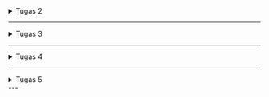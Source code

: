 <details>
<summary>Tugas 2</summary>

## Link Aplikasi
(https://muhammad-yufan-footballshop.pbp.cs.ui.ac.id)

## 1. Jelaskan bagaimana cara kamu mengimplementasikan checklist di atas secara step-by-step
1. **Membuat Proyek Django Baru**
    -membuat direktori tempat file project django disimpan dan buka command promp
    -membuat dan menyalakan virtual environment yang berguna untuk package dan dependency agar tidak bertabrakan dengan versi lain
    -menginstal dependencies yang digunakan
    -membuat proyek dengan command `django-admin startproject <nama_project> .`
    -konfigurasi environment dan proyek
    -menambahkan host yang dapat mengakses server
2. **Membuat Aplikasi `main`**
    membuat aplikasi baru dengan menggunakan command `python manage.py startapp <nama_aplikasi>`
3. **Routing Proyek**
    menambahkan aplikasi kedalam 'INSTALLED_APPS' didalam settings.py direktori project untuk medaftarkan aplikasi
4. **Membuat Model `Product`**
    -membuka models.py dalam direktori aplikasi main untuk mendefinisikan mode dalam hal ini membuat class product beserta dengan atribut dan functionnya
    -migrasikan model ke database lokal
5. **Membuat View `show_main`**
    membuat fungsi didalam views.py yeng berisi nama aplikasi, nama, npm, dan kelas 
6. **Membuat Template HTML (`main.html`)**
    -membuat direktori templates didalam direktori main dan membuat file html didalam templates tersebut
    -mengisi file html dengan apa yang ingin ditampilkan
7. **Routing fungsi `show_main` ke `main.html` melalui `urls.py`**
    -membuat berkas urls.py didalam direktori main
    -membuat routing url pada aplikasi main
    -mengonfigurasi url projek
    -menambahkan url main kedalam url project
8. **Testing**
    membuat test case untuk tes models.py
9. **Deployment ke PWS**  
    membuat projek pada pws dan push ke pws

---

## 2. Bagan Alur Request-Response
![Bagan](bagan.png)

- **`urls.py`** → memetakan URL path ke fungsi kelas view  
- **`views.py`** → menerima request, berinteraksi dengan modls.py, dan mengembalikan respon
- **`models.py`** → definisi kelas model yang disimpan di database  
- **`templates`** →  menampilkan context dari views.py dan menampilkannya ke browser client

---

## 3. Fungsi `settings.py`
setting.py adalah pusat kontrol Django yang mengatur keamanan, aplikasi yang terinstal, Middleware, Host, database, dan zona waktu

---

## 4. Cara Kerja Migrasi
1. gunakan command `python manage.py makemigrations` maka django akan membandingkan model dengan history migrasi dan membuat file migrasi
2. lanjutkan dengan command `python manage.py migrate` Django akan menjalankan migrasi dan memasukkan model kedalam database

---

## 5. Kelebihan Django
-framework django menggunakan bahasa python yang merupakan high level language programing yang mendekati bahasa manusia sehingga lebih mudah dipahami
-framework django memiliki struktur yang teratur membantu programmer pemula dalam memahami framework
-framework django juga memiliki keamanan tinggi dan cepat
-framework django dapat di projek kecil dan besar sehingga lebih fleksibel
-framework django gratis dan open source 

</details>

---

<details>
<summary>Tugas 3</summary>

## 1. Jelaskan mengapa kita memerlukan data delivery dalam pengimplementasian sebuah platform?
data delivery diperlukan agar komponen-komponen didalam platform dapat saling berkomunikasi 

---

## 2. Mana yang lebih baik antara XML dan JSON? Mengapa JSON lebih populer dibandingkan XML?
menurut saya JSON lebih baik dari XML karena data yang dikeluarkan JSON lebih mudah dibaca karena model yang dipakai mirip dengan dictionary, dan json tidak banyak menggunakan tag yang membuatnya lebih ringan dan efisien

---

## 3. Fungsi dari method`is_valid()`
method is_valid pada django digunakan untuk mevalidasi data yang dikirim melalui form dengan cara mengecek apakah semua field telah sesuai aturan dan jika tidak lengkap maka akan tersimpan di form.error 

---

## 4. Fungsi `csrf_token`
csrf_token diperlukan untuk meverifikasi bahwa yang mengirim form benar-benar user dengan cara saat user menerima form django juga mengenerate token yang dikirim bersamaan dengan formnya dan saat user mengirim kembali form juga akan kembali mengirimkan token tersebut dan akan di cek oleh django. jika tidak menggunakan csrf_token maka django tidak dapat meverifikasi apakah form yang diterima. penyerang dapat menggunakan kelemahan ini dengan cara membuat website dengan form tersembunyi lalu mengirim lalu mengirim form tersebut ke server asli tanpa user sadari

---

## 5. Jelaskan bagaimana cara kamu mengimplementasikan checklist di atas secara step-by-step
1. **menambahkan 4 fungsi baru yaitu `show_xml`, `show_json`, `show_xml_by_id`, dan `show_json_by_id`**
    untuk JSON dan XML: membuat varibel yang menyimpan hasil query dari seluruh data yang ada pada Product lalu du serialisasi menjadi XML atau JSON lalu mereturn dalam bentuk HttpResponse.
    untuk JSON dan XML by id: sama seperti diatas tetapi hanya menyimpan hasil query dari data dengan id tertentu yang terdapat pada Product

2. **Routing fungsi melalui `urls.py`**
    mengimport masing-masing fungsi yang sudah dibuat di step pertama dari views.py dan menambahkan path didalam urls pattern dengan route, fungsi yang akan digunakan dari views.py dan nama url

3. **Membuat form untuk menerima input dari client**
    membuat file `forms.py` sebagai form yang akan di isi oleh client lalu pada halaman utama atau `main.html` membuat tombol yang akan merouting client ke halaman form, membuat halaman form yang akan mencek csrf token terlebih dahulu lalu membuat form yang akan menerima input user dan menyimpan model tersebut kedalam database lalu setelah form selesai diisi dan sudah disubmit ke database meredirect kembali client ke halaman utama

4. **Membuat halaman yang menampilkan detail dari setiap data objek model**
    membuat halaman detail atau file html baru yang akan menampilkan detail dari product yang sudah disubmit melalui form dan membuat tombol di halaman utama untuk medirect client ke halaman detail dan tombol dihalaman detail yang akan meredirect user kembali ke halaman utama

## 6. Screenshot dari hasil akses URL pada Postman
![show_xml](XML.png)
![show_json](JSON.png)
![show_xml_by_id](XMLbyID.png)
![show_json_by_id](JSONbyID.png)
</details>

---

<details>
<summary>Tugas 4</summary>

## 1. Apa itu Django AuthenticationForm? Jelaskan juga kelebihan dan kekurangannya.
`AuthenticationForm` adalah form bawaan Django yang digunakan untuk proses login. Form ini menyediakan field username dan password, melakukan validasi kredensial, dan mengembalikan objek user yang berhasil diautentikasi melalui `form.get_user()`

**Kelebihan**
    
    -Siap pakai, tidak perlu membuat form login manual.
    
    -Validasi username & password aman dan sesuai standar Django.
    
    -Terintegrasi langsung dengan sistem autentikasi Django (backend auth).

**Kekurangan**
    
    -Default hanya mendukung login dengan username dan password. Jika ingin login dengan email/field lain maka perlu membuat custom form.
    
    -Tidak menyediakan field tambahan seperti “remember me” tanpa override.
    
    -Tidak ada tampilan bawaan, hanya form backend.
---

## 2. Apa perbedaan antara autentikasi dan otorisasi?
- **Autentikasi**: adalah proses memverifikasi identitas user 
- **Implementasi django terhadap autentikasi**: ditangani oleh `authenticate()`, `login()`, `middleware AuthenticationMiddleware`, dan atribut `request.user`.  
- **Otorisasi**: adalah proses menentukan hak akses user
- **Implementasi django terhadap otorisasi**: melalui sistem Permission, Group, `User.has_perm()`, decorator `@permission_required`, `@login_required`, dan class-based mixins seperti PermissionRequiredMixin.

---

## 3.  Apa saja kelebihan dan kekurangan session dan cookies dalam konteks menyimpan state di aplikasi web?
**kelebihan cookies**
    -disimpan disisi client sehingga tidak membebani server, karena data langsung disimpan di browser pengguna
    -bisa diatur masa berlakunya, jadi cocok untuk “remember me” atau preferensi jangka panjang
    -browser akan mengirim cookies setiap request ke domain yang sesuai
    -bisa diakses dari JavaScript

**kekurangan cookies**
    -kurang aman, rentan dicuri (misalnya lewat XSS) kalau tidak di-encrypt/secure
    -ukuran yang terbatas biasanya maksimal sekitar 4KB per cookie, jadi tidak cocok untuk menyimpan data besar
    -menambah overhead bandwidth karena setiap request ke server membawa cookie
    -butuh perlindungan tambahan agar tidak disalahgunakan

**kelebihan session**
    -lebih aman karenadata disimpan di sisi server, client hanya menyimpan session ID (biasanya lewat cookie)
    -bisa menyimpan data yang besar karena server bebas menyimpan data kompleks (object, struktur data).
    -session bisa otomatis berakhir saat browser ditutup atau setelah idle tertentu.
    -cocok untuk data sensitif (misalnya data login, shopping cart) karena tidak terekspos langsung ke client.

**kekurangan session**
    -membebani server, semakin banyak user aktif, semakin besar beban memori/penyimpanan di server
    -butuh session sharing (misalnya Redis, database) jika pakai banyak server (load balancing)
    -butuh cookie/URL rewriting untuk menyimpan session ID, tanpa itu, session tidak bisa dikenali
    -rentan session hijacking jika session ID dicuri 

---

## 4. Apakah penggunaan cookies aman secara default dalam pengembangan web, atau apakah ada risiko potensial yang harus diwaspadai? Bagaimana Django menangani hal tersebut?
Cookies tidak sepenuhnya aman secara default 
**Resiko**
    -XSS (Cross Site Scripting): attacker bisa mencuri cookie jika cookie bisa diakses JS
    -CSRF (Cross Site Request Forgery): attacker bisa menyalahgunakan cookie untuk melakukan aksi tanpa izin
    -Manipulasi data: user bisa mengubah cookie di sisi client.
**cara django menangani resiko**
    -menggunakan HttpOnly=True untuk session cookie (default) untuk mencegah akses JS ke cookie.
    -SESSION_COOKIE_SECURE dan CSRF_COOKIE_SECURE (production), hanya kirim cookie lewat HTTPS
    -sameSite option (Lax/Strict), mencegah CSRF
    -CSRF protection via middleware & {% csrf_token %} di form
    -session ID di-cookie dienkripsi & ditandatangani

---

## 5. Jelaskan bagaimana cara kamu mengimplementasikan checklist di atas secara step-by-step


-menambahkan import UserCreationForm di views.py untuke mudahkan pembuatan formulir pendaftaran pengguna dalam      aplikasi web
    -menambahkan fungsi register didalam views.py dan membuat file register.html lalu meroutingnya melalui urls.py
    -menambahkan import authenticate, login, dan AuthenticationForm yang dapat digunakan untuk melakukan autentikasi dan login (jika autentikasi berhasil) di views.py.
    -menambahkan fungsi login ke dalam views.py dan membuat file login.html lalu meroutingnya malalui urls.py
    -menambahkan import logout di views.py
    -menambahkan fungsi logout ke dalam views.py dan meroutingnya melalui urls.py
</details>

---

<details>
<summary>Tugas 5</summary>

## 1. Jika terdapat beberapa CSS selector untuk suatu elemen HTML, jelaskan urutan prioritas pengambilan CSS selector tersebut!
Jika ada beberapa CSS yang menargetkan elemen yang sama, browser akan memilih CSS yang lebih spesifik. Urutannya:

1. **Inline style**
    Contoh: `<div style="color: red;"></div>` → memiliki prioritas tertinggi.

2. **ID selector (#id)**
    Contoh:` #header { color: blue; }` → lebih spesifik daripada class.

3. **Class, pseudo-class, attribute selector (.class, :hover, [type="text"])**
    Contoh: `.menu { color: green; }`

4. **Element selector (tag, seperti div, p, h1)**
    Contoh: `p { color: black; }` → prioritas paling rendah.

5. **Important (!important)**
    Bisa menimpa aturan lain, tapi sebaiknya digunakan dengan hati-hati.

---
## 2. Perbedaan Asynchronous vs Synchronous
Responsive Design artinya desain web dapat menyesuaikan tampilan pada berbagai ukuran layar, seperti desktop, tablet, atau smartphone.

**Mengapa penting:**
    -Banyak pengguna mengakses website melalui mobile atau tablet.
    -Meningkatkan user experience dan aksesibilitas.
    -Membantu SEO karena Google lebih menyukai website yang mobile-friendly.

**Contoh aplikasi yang sudah menerapkan:**
    -Google Docs
    -Instagram web

**Contoh aplikasi yang belum menerapkan:**
    -Situs lama berita

---
## 3.  Jelaskan perbedaan antara margin, border, dan padding, serta cara untuk mengimplementasikan ketiga hal tersebut!
Margin → ruang di luar elemen, memisahkan elemen dengan elemen lain.
    Contoh: `margin: 10px;` → memberi jarak 10px di luar kotak elemen.

Border → garis tepi elemen.
    Contoh: `border: 2px solid black;` → membuat kotak dengan garis 2px.

Padding → ruang di dalam elemen, antara isi (content) dan border.
    Contoh: `padding: 15px;` → jarak antara konten dan garis border.

---
## 4. Jelaskan konsep flex box dan grid layout beserta kegunaannya!
**Konsep Flexbox**
    1. Elemen di dalam container bisa mudah disejajarkan secara horizontal maupun vertikal.
    2. Membantu membuat layout yang fleksibel dan responsif tanpa perlu banyak kalkulasi manual.
    3. Properti utamanya ditaruh di container (`display: flex;`), lalu anak-anaknya mengikuti aturan flex.

**Kegunaan Flexbox**
    1. Membuat navbar dengan menu rata kanan & kiri.
    2. Menyusun card produk secara horizontal.
    3. Memusatkan konten di tengah layar dengan mudah.

**Konsep Grid layout**
    1. Container dibagi menjadi baris (rows) dan kolom (columns).
    2. Elemen bisa ditempatkan di posisi tertentu di dalam grid dengan mudah.
    3. Cocok untuk membuat layout kompleks seperti dashboard, galeri foto, atau struktur halaman.

**Kegunaan Grid layout**
    1. Membuat layout halaman penuh (header, sidebar, content, footer).
    2. Membuat galeri dengan baris & kolom yang teratur.
    3. Mengatur elemen agar responsif dalam bentuk kotak.

---
## 5. Jelaskan bagaimana cara kamu mengimplementasikan checklist di atas secara step-by-step


</details>
---   